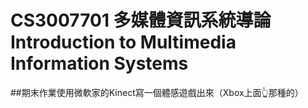 # CS3007701 多媒體資訊系統導論 Introduction to Multimedia Information Systems

##期末作業使用微軟家的Kinect寫一個體感遊戲出來（Xbox上面👆那種的）
